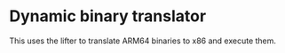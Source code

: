 # Dynamic binary translator

This uses the lifter to translate ARM64 binaries to x86 and execute them.
